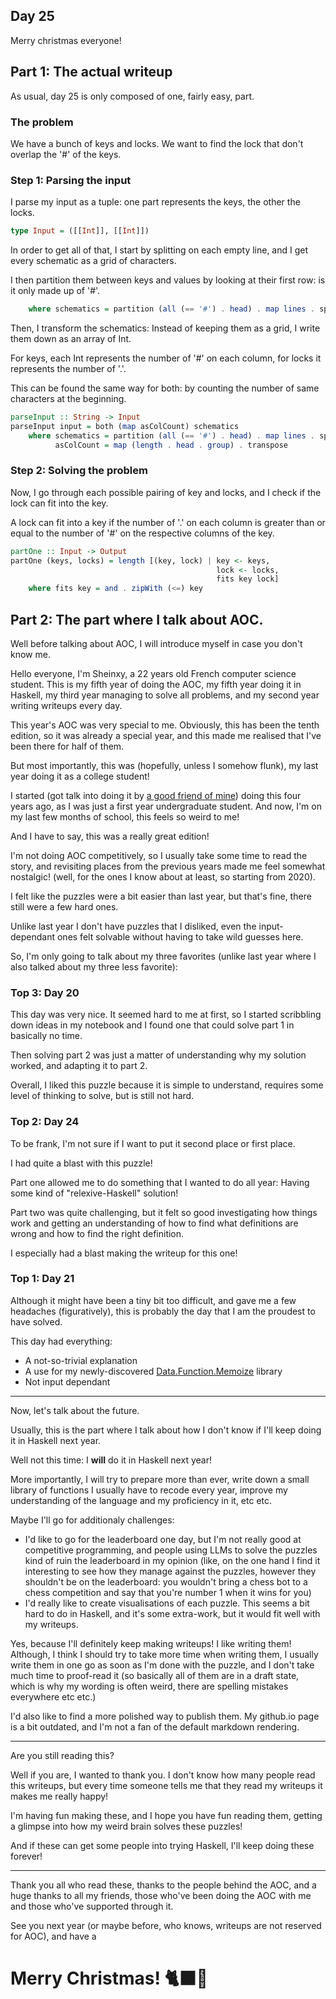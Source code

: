 ## Day 25

Merry christmas everyone!

## Part 1: The actual writeup

As usual, day 25 is only composed of one, fairly easy, part.

### The problem

We have a bunch of keys and locks. We want to find the lock that don't overlap the
'#' of the keys.

### Step 1: Parsing the input

I parse my input as a tuple: one part represents the keys, the other the locks.

```hs
type Input = ([[Int]], [[Int]])
```

In order to get all of that, I start by splitting on each empty line,
and I get every schematic as a grid of characters.

I then partition them between keys and values by looking at their first row:
is it only made up of '#'.

```hs
    where schematics = partition (all (== '#') . head) . map lines . splitOn "\n\n" $ input
```

Then, I transform the schematics:
Instead of keeping them as a grid, I write them down as an array of Int.

For keys, each Int represents the number of '#' on each column,
for locks it represents the number of '.'.

This can be found the same way for both: by counting the number of same characters at the beginning.

```hs
parseInput :: String -> Input
parseInput input = both (map asColCount) schematics
    where schematics = partition (all (== '#') . head) . map lines . splitOn "\n\n" $ input
          asColCount = map (length . head . group) . transpose
```

### Step 2: Solving the problem

Now, I go through each possible pairing of key and locks, and I check if the lock
can fit into the key.

A lock can fit into a key if the number of '.' on each column is greater than or equal
to the number of '#' on the respective columns of the key.

```hs
partOne :: Input -> Output
partOne (keys, locks) = length [(key, lock) | key <- keys,
                                              lock <- locks,
                                              fits key lock]
    where fits key = and . zipWith (<=) key
```

## Part 2: The part where I talk about AOC.

Well before talking about AOC, I will introduce myself in case you don't know me.

Hello everyone, I'm Sheinxy, a 22 years old French computer science student.
This is my fifth year of doing the AOC, my fifth year doing it in Haskell,
my third year managing to solve all problems, and my second year writing writeups every day.

This year's AOC was very special to me. Obviously, this has been the tenth edition,
so it was already a special year, and this made me realised that I've been there for half of them.

But most importantly, this was (hopefully, unless I somehow flunk), my last year doing it
as a college student!

I started (got talk into doing it by [a good friend of mine](https://github.com/Adam-Alani)) doing
this four years ago, as I was just a first year undergraduate student.
And now, I'm on my last few months of school, this feels so weird to me!

And I have to say, this was a really great edition!

I'm not doing AOC competitively, so I usually take some time to read the story,
and revisiting places from the previous years made me feel somewhat nostalgic! 
(well, for the ones I know about at least, so starting from 2020).

I felt like the puzzles were a bit easier than last year, but that's fine,
there still were a few hard ones.

Unlike last year I don't have puzzles that I disliked, even the input-dependant ones
felt solvable without having to take wild guesses here.

So, I'm only going to talk about my three favorites (unlike last year where I also talked about my three less favorite):

### Top 3: Day 20

This day was very nice. It seemed hard to me at first,
so I started scribbling down ideas in my notebook and I found one that
could solve part 1 in basically no time.

Then solving part 2 was just a matter of understanding why my solution worked,
and adapting it to part 2.

Overall, I liked this puzzle because it is simple to understand, requires some level
of thinking to solve, but is still not hard.

### Top 2: Day 24

To be frank, I'm not sure if I want to put it second place or first place.

I had quite a blast with this puzzle!

Part one allowed me to do something that I wanted to do all year: Having some kind of "relexive-Haskell" solution!

Part two was quite challenging, but it felt so good investigating how things work and getting
an understanding of how to find what definitions are wrong and how to find the right definition.

I especially had a blast making the writeup for this one!

### Top 1: Day 21

Although it might have been a tiny bit too difficult, and gave me a few headaches (figuratively),
this is probably the day that I am the proudest to have solved.

This day had everything:
- A not-so-trivial explanation
- A use for my newly-discovered [Data.Function.Memoize](https://hackage.haskell.org/package/memoize-1.1.2/docs/Data-Function-Memoize.html) library
- Not input dependant

---

Now, let's talk about the future.

Usually, this is the part where I talk about how I don't know if I'll keep doing it in Haskell
next year.

Well not this time: I **will** do it in Haskell next year!

More importantly, I will try to prepare more than ever,
write down a small library of functions I usually have to recode every year,
improve my understanding of the language and my proficiency in it, etc etc.

Maybe I'll go for additionaly challenges:
- I'd like to go for the leaderboard one day, but I'm not really good at competitive programming, and people using LLMs to solve the puzzles kind of ruin the leaderboard in my opinion (like, on the one hand I find it interesting to see how they manage against the puzzles, however they shouldn't be on the leaderboard: you wouldn't bring a chess bot to a chess competition and say that you're number 1 when it wins for you)
- I'd really like to create visualisations of each puzzle. This seems a bit hard to do in Haskell, and it's some extra-work, but it would fit well with my writeups.

Yes, because I'll definitely keep making writeups! I like writing them!
Although, I think I should try to take more time when writing them, I usually write them in one go as soon as I'm done with the puzzle,
and I don't take much time to proof-read it (so basically all of them are in a draft state, which is why my wording is often weird, there are spelling mistakes everywhere etc etc.)

I'd also like to find a more polished way to publish them.
My github.io page is a bit outdated, and I'm not a fan of the default markdown rendering.

---

Are you still reading this?

Well if you are, I wanted to thank you. I don't know how many people read this writeups,
but every time someone tells me that they read my writeups it makes me really happy!

I'm having fun making these, and I hope you have fun reading them, getting a glimpse into
how my weird brain solves these puzzles!

And if these can get some people into trying Haskell, I'll keep doing these forever!


---

Thank you all who read these,
thanks to the people behind the AOC,
and a huge thanks to all my friends, those who've been doing the AOC with me and those who've supported through it.

See you next year (or maybe before, who knows, writeups are not reserved for AOC), and have a

# Merry Christmas! 🐈‍⬛🎅
